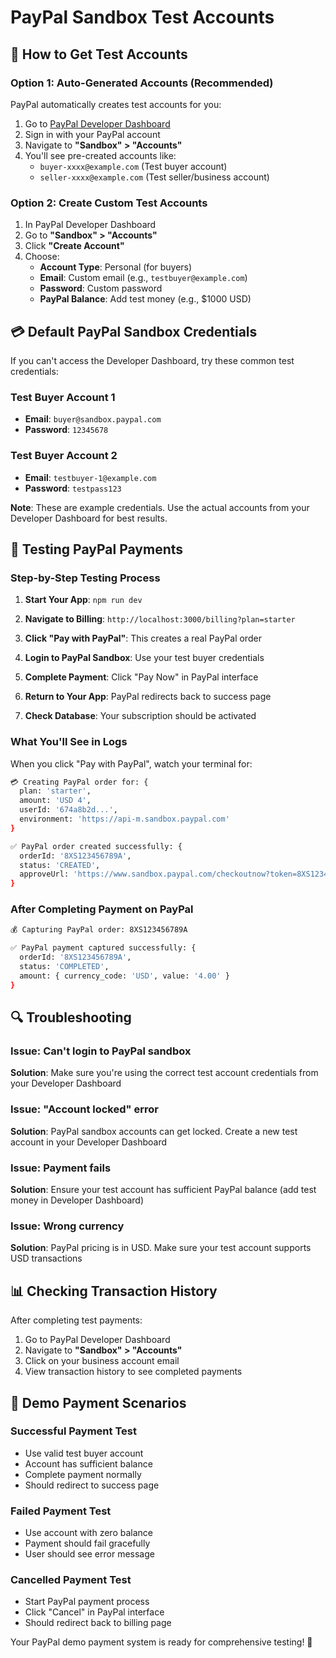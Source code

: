 # PayPal Sandbox Test Accounts

## 🔑 How to Get Test Accounts

### Option 1: Auto-Generated Accounts (Recommended)
PayPal automatically creates test accounts for you:

1. Go to [PayPal Developer Dashboard](https://developer.paypal.com/)
2. Sign in with your PayPal account
3. Navigate to **"Sandbox" > "Accounts"**
4. You'll see pre-created accounts like:
   - `buyer-xxxx@example.com` (Test buyer account)
   - `seller-xxxx@example.com` (Test seller/business account)

### Option 2: Create Custom Test Accounts
1. In PayPal Developer Dashboard
2. Go to **"Sandbox" > "Accounts"**
3. Click **"Create Account"**
4. Choose:
   - **Account Type**: Personal (for buyers)
   - **Email**: Custom email (e.g., `testbuyer@example.com`)
   - **Password**: Custom password
   - **PayPal Balance**: Add test money (e.g., $1000 USD)

## 💳 Default PayPal Sandbox Credentials

If you can't access the Developer Dashboard, try these common test credentials:

### Test Buyer Account 1
- **Email**: `buyer@sandbox.paypal.com`
- **Password**: `12345678`

### Test Buyer Account 2  
- **Email**: `testbuyer-1@example.com`
- **Password**: `testpass123`

**Note**: These are example credentials. Use the actual accounts from your Developer Dashboard for best results.

## 🧪 Testing PayPal Payments

### Step-by-Step Testing Process

1. **Start Your App**: `npm run dev`

2. **Navigate to Billing**: `http://localhost:3000/billing?plan=starter`

3. **Click "Pay with PayPal"**: This creates a real PayPal order

4. **Login to PayPal Sandbox**: Use your test buyer credentials

5. **Complete Payment**: Click "Pay Now" in PayPal interface

6. **Return to Your App**: PayPal redirects back to success page

7. **Check Database**: Your subscription should be activated

### What You'll See in Logs

When you click "Pay with PayPal", watch your terminal for:

```bash
💳 Creating PayPal order for: {
  plan: 'starter',
  amount: 'USD 4',
  userId: '674a8b2d...',
  environment: 'https://api-m.sandbox.paypal.com'
}

✅ PayPal order created successfully: {
  orderId: '8XS123456789A',
  status: 'CREATED',
  approveUrl: 'https://www.sandbox.paypal.com/checkoutnow?token=8XS123456789A'
}
```

### After Completing Payment on PayPal

```bash
💰 Capturing PayPal order: 8XS123456789A

✅ PayPal payment captured successfully: {
  orderId: '8XS123456789A', 
  status: 'COMPLETED',
  amount: { currency_code: 'USD', value: '4.00' }
}
```

## 🔍 Troubleshooting

### Issue: Can't login to PayPal sandbox
**Solution**: Make sure you're using the correct test account credentials from your Developer Dashboard

### Issue: "Account locked" error
**Solution**: PayPal sandbox accounts can get locked. Create a new test account in your Developer Dashboard

### Issue: Payment fails
**Solution**: Ensure your test account has sufficient PayPal balance (add test money in Developer Dashboard)

### Issue: Wrong currency
**Solution**: PayPal pricing is in USD. Make sure your test account supports USD transactions

## 📊 Checking Transaction History

After completing test payments:

1. Go to PayPal Developer Dashboard
2. Navigate to **"Sandbox" > "Accounts"**
3. Click on your business account email
4. View transaction history to see completed payments

## 🎯 Demo Payment Scenarios

### Successful Payment Test
- Use valid test buyer account
- Account has sufficient balance
- Complete payment normally
- Should redirect to success page

### Failed Payment Test  
- Use account with zero balance
- Payment should fail gracefully
- User should see error message

### Cancelled Payment Test
- Start PayPal payment process
- Click "Cancel" in PayPal interface  
- Should redirect back to billing page

Your PayPal demo payment system is ready for comprehensive testing! 🎉